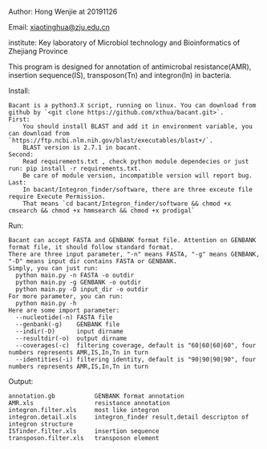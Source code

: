 Author:     Hong Wenjie at 20191126

Email:      xiaotinghua@zju.edu.cn

institute:  Key laboratory of Microbiol technology and Bioinformatics of Zhejiang Province

This program is designed for annotation of antimicrobal resistance(AMR), insertion sequence(IS), transposon(Tn) and integron(In) in bacteria.

Install:

    Bacant is a python3.X script, running on linux. You can download from github by `<git clone https://github.com/xthua/bacant.git>`.
    First:
        You should install BLAST and add it in environment variable, you can download from `https://ftp.ncbi.nlm.nih.gov/blast/executables/blast+/`.
        BLAST version is 2.7.1 in bacant.
    Second:
        Read requirements.txt , check python module dependecies or just run: pip install -r requirements.txt.
        Be care of module version, incompatible version will report bug.
    Last:
        In bacant/Integron_finder/software, there are three exceute file require Execute Permission.
        That means `cd bacant/Integron_finder/software && chmod +x cmsearch && chmod +x hmmsearch && chmod +x prodigal`


Run:

    Bacant can accept FASTA and GENBANK format file. Attention on GENBANK format file, it should follow standard format.
    There are three input parameter, "-n" means FASTA, "-g" means GENBANK, "-D" means input dir contains FASTA or GENBANK.
    Simply, you can just run:
      python main.py -n FASTA -o outdir
      python main.py -g GENBANK -o outdir
      python main.py -D input_dir -o outdir
    For more parameter, you can run:
      python main.py -h
    Here are some import parameter:
      --nucleotide(-n) FASTA file
      --genbank(-g)    GENBANK file
      --indir(-D)      input dirname
      --resultdir(-o)  output dirname
      --coverages(-c)  filtering coverage, default is "60|60|60|60", four numbers represents AMR,IS,In,Tn in turn
      --identities(-i) filtering identity, default is "90|90|90|90", four numbers represents AMR,IS,In,Tn in turn

      
Output:

    annotation.gb           GENBANK format annotation
    AMR.xls                 resistance annotation
    integron.filter.xls     most like integron
    integron.detail.xls     integron_finder result,detail descripton of integron structure
    ISfinder.filter.xls     insertion sequence
    transposon.filter.xls   transposon element
